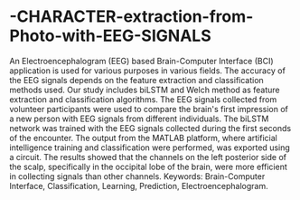 # -CHARACTER-extraction-from-Photo-with-EEG-SIGNALS
An Electroencephalogram (EEG) based Brain-Computer Interface (BCI) application is used for various purposes in various fields. The accuracy of the EEG signals depends on the feature extraction and classification methods used. Our study includes biLSTM and Welch method as feature extraction and classification algorithms. The EEG signals collected from volunteer participants were used to compare the brain's first impression of a new person with EEG signals from different individuals. The biLSTM network was trained with the EEG signals collected during the first seconds of the encounter. The output from the MATLAB platform, where artificial intelligence training and classification were performed, was exported using a circuit. The results showed that the channels on the left posterior side of the scalp, specifically in the occipital lobe of the brain, were more efficient in collecting signals than other channels.
Keywords: Brain-Computer Interface, Classification, Learning, Prediction, Electroencephalogram.
